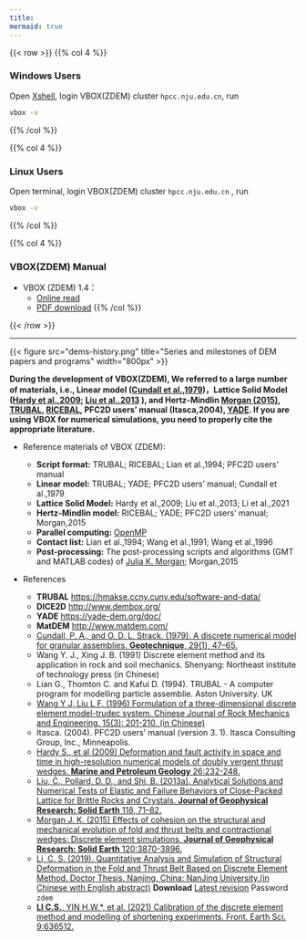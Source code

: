 ```yaml
---
title: 
mermaid: true
---
```



{{< row >}}
{{% col 4 %}}
### Windows Users
Open [Xshell](https://www.netsarang.com), login VBOX(ZDEM) cluster ``hpcc.nju.edu.cn``, run
```bash
vbox -v
```
<!--- **xshell xftp 下载**：-->
<!--    [xshell xftp](https://www.netsarang.com)-->
<!--- **ParaView 安装包**：-->
<!--    [32位](http://mirrors.ustc.edu.cn/gmt/bin/gmt-5.4.5-win32.exe) |-->
<!--    [64位](http://mirrors.ustc.edu.cn/gmt/bin/gmt-5.4.5-win64.exe)-->
<!--- **ghostscript安装包**：-->
<!--    [32位](https://github.com/ArtifexSoftware/ghostpdl-downloads/releases/download/gs922/gs922w32.exe) |-->
<!--    [64位](https://github.com/ArtifexSoftware/ghostpdl-downloads/releases/download/gs922/gs922w64.exe)-->
<!--- **gsview安装包**：-->
<!--    [32位](http://www.ghostgum.com.au/download/gsv50w32.exe) |-->
<!--    [64位](http://www.ghostgum.com.au/download/gsv50w64.exe)-->
{{% /col %}}

{{% col 4 %}}
### Linux Users
Open terminal, login VBOX(ZDEM) cluster ``hpcc.nju.edu.cn`` , run

```bash
vbox -v
```
{{% /col %}}

{{% col 4 %}}
### VBOX(ZDEM) Manual

- VBOX (ZDEM) 1.4：
  - [Online read](http://doc.geovbox.com/1.4)
  - [PDF download](https://doc.geovbox.com/1.4/vbox_doc.pdf)
{{% /col %}}

{{< /row >}}

---

{{< figure src="dems-history.png" title="Series and milestones of DEM papers and programs" width="800px" >}}

**During the development of VBOX(ZDEM), We referred to a large number of materials, i.e., Linear model ([Cundall et al.,1979](https://doi.org/10.1680/geot.1979.29.1.47))，Lattice Solid Model ([Hardy et al.,2009](https://doi.org/10.1016/j.marpetgeo.2007.12.003); [Liu et al.,2013]((https://doi.org/10.1029/2012jb009615)) ), and Hertz-Mindlin [Morgan (2015)](http://onlinelibrary.wiley.com/doi/10.1002/2014JB011455/full), [TRUBAL](https://hmakse.ccny.cuny.edu/software-and-data/), [RICEBAL](https://earthscience.rice.edu/directory/user/100), PFC2D users’ manual (Itasca,2004), [YADE](https://yade-dem.org/doc/). If you are using VBOX for numerical simulations, you need to properly cite the appropriate literature.**

- Reference materials of VBOX (ZDEM):
	- **Script format:** TRUBAL; RICEBAL; Lian et al.,1994; PFC2D users’ manual
	- **Linear model:** TRUBAL; YADE; PFC2D users’ manual; Cundall et al.,1979
	- **Lattice Solid Model:** Hardy et al.,2009; Liu et al.,2013; Li et al.,2021
	- **Hertz-Mindlin model:** RICEBAL; YADE; PFC2D users’ manual; Morgan,2015
	- **Parallel computing:** [OpenMP](https://www.openmp.org/)
	- **Contact list:** Lian et al.,1994; Wang et al.,1991; Wang et al.,1996
	- **Post-processing:** The post-processing scripts and algorithms (GMT and MATLAB codes) of [Julia K. Morgan](https://earthscience.rice.edu/directory/user/100); Morgan,2015
	
- References
	- **TRUBAL**  https://hmakse.ccny.cuny.edu/software-and-data/
	- **DICE2D**   http://www.dembox.org/
	- **YADE**  https://yade-dem.org/doc/
	- **MatDEM**  http://www.matdem.com/
	- [Cundall, P. A., and O. D. L. Strack. (1979). A discrete numerical model for granular assemblies. **Geotechnique**, 29(1), 47–65.](https://doi.org/10.1680/geot.1979.29.1.47)
	- Wang Y. J., Xing J. B. (1991) Discrete element method and its application in rock and soil mechanics. Shenyang: Northeast institute of technology press (in Chinese)
	- Lian G., Thomton C. and Kafui D. (1994). TRUBAL - A computer program for modelling particle assemblie. Aston University. UK
	- [Wang Y J, Liu L F. (1996) Formulation of a three-dimensional discrete element model-trudec system. Chinese Journal of Rock Mechanics and Engineering. 15(3): 201-210. (in Chinese)](http://www.cnki.com.cn/Article/CJFDTOTAL-YSLX603.001.htm)
	- Itasca. (2004). PFC2D users’ manual (version 3. 1). Itasca Consulting Group, Inc., Minneapolis.
	- [Hardy S., et al (2009) Deformation and fault activity in space and time in high-resolution numerical models of doubly vergent thrust wedges. **Marine and Petroleum Geology** 26:232-248.](https://doi.org/10.1016/j.marpetgeo.2007.12.003)  
	- [Liu, C., Pollard, D. D., and Shi, B. (2013a). Analytical Solutions and Numerical Tests of Elastic and Failure Behaviors of Close-Packed Lattice for Brittle Rocks and Crystals. **Journal of Geophysical Research: Solid Earth** 118, 71–82. ](https://doi.org/10.1029/2012jb009615)  
	- [Morgan J. K. (2015) Effects of cohesion on the structural and mechanical evolution of fold and thrust belts and contractional wedges: Discrete element simulations. **Journal of Geophysical Research: Solid Earth** 120:3870-3896.](http://onlinelibrary.wiley.com/doi/10.1002/2014JB011455/full)  
	- [Li, C. S. (2019). Quantitative Analysis and Simulation of Structural Deformation in
	the Fold and Thrust Belt Based on Discrete Element Method. Doctor Thesis.
	Nanjing, China: NanJing University.(in Chinese with English abstract)](http://t.cn/Ai9ruJY5) **Download** [Latest revision](https://pan.baidu.com/s/1JWORiC034DwWscT9SiLrGQ) Password `zdem`  
	- [**LI C.S.**, YIN H.W.*, et al. (2021) Calibration of the discrete element method and modelling of shortening experiments. Front. Earth Sci. 9:636512.](https://doi.org/10.3389/feart.2021.636512)


